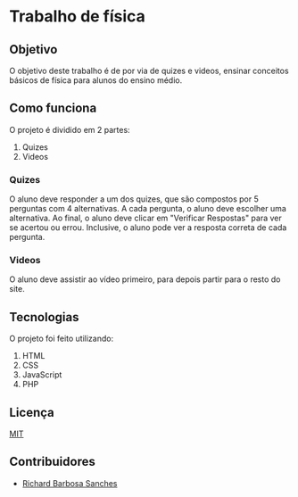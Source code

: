 # Trabalho de física

## Objetivo

O objetivo deste trabalho é de por via de quizes e videos, ensinar conceitos básicos de física para alunos do ensino médio. 

## Como funciona

O projeto é dividido em 2 partes:

1. Quizes
2. Videos

### Quizes

O aluno deve responder a um dos quizes, que são compostos por 5 perguntas com 4 alternativas. A cada pergunta, o aluno deve escolher uma alternativa. Ao final, o aluno deve clicar em "Verificar Respostas" para ver se acertou ou errou. Inclusive, o aluno pode ver a resposta correta de cada pergunta.

### Videos

O aluno deve assistir ao vídeo primeiro, para depois partir para o resto do site.

## Tecnologias

O projeto foi feito utilizando:

1. HTML
2. CSS
3. JavaScript
4. PHP

## Licença

[MIT](https://choosealicense.com/licenses/mit/)

## Contribuidores

- [Richard Barbosa Sanches](https://github.com/ReidakaiMFZ)
